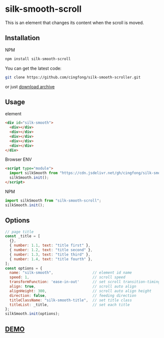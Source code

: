 # silk-smooth-scroll

This is an element that changes its content when the scroll is moved.

## Installation

NPM

```bash
npm install silk-smooth-scroll
```

You can get the latest code:

```bash
git clone https://github.com/cingfong/silk-smooth-scroller.git
```

or just [download archive](https://github.com/cingfong/silk-smooth-scroller/archive/refs/heads/master.zip)

## Usage

element

```html
<div id="silk-smooth">
  <div></div>
  <div></div>
  <div></div>
  <div></div>
  <div></div>
</div>
```

Browser ENV

```html
<script type="module">
  import silkSmooth from "https://cdn.jsdelivr.net/gh/cingfong/silk-smooth-scroller/silk-smooth.js";
  silkSmooth.init();
</script>
```

NPM

```javascript
import silkSmooth from "silk-smooth-scroll";
silkSmooth.init();
```

## Options

```javascript
// page title
const _title = [
  {},
  { number: 1.1, text: "title first" },
  { number: 1.2, text: "title second" },
  { number: 1.3, text: "title third" },
  { number: 1.4, text: "title fourth" },
];
const options = {
  name: "silk-smooth",                  // element id name
  speed: 1,                             // scroll speed
  transformFunction: 'ease-in-out'      // set scroll transition-timing-function, default linear 
  align: true,                          // scroll auto align
  alignHeight: 300,                     // scroll auto align height
  direction: false,                     // feeding direction
  titleClassName: "silk-smooth-title",  // set title class
  titleList: _title,                    // set each title
};
silkSmooth.init(options);
```

## [DEMO](https://jsfiddle.net/cingfong/r0ubmt3h/3/)
